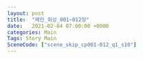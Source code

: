```yaml
---
layout: post
title:  "메인_회상_001~012장"
date:   2021-02-04 07:00:00 +0000
categories: Main
Tags: Story Main
SceneCode: ["scene_skip_cp001-012_q1_s10"]
---
```


